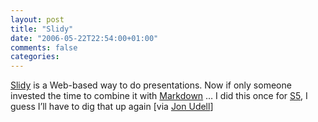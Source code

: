 ```yaml
---
layout: post
title: "Slidy"
date: "2006-05-22T22:54:00+01:00"
comments: false
categories: 
---
```


<p><a href="http://www.w3.org/Talks/Tools/Slidy/">Slidy</a> is a Web-based way to do presentations. Now if only someone invested the time to combine it with <a href="http://daringfireball.net/projects/markdown/">Markdown</a> &#8230; I did this once for <a href="http://www.meyerweb.com/eric/tools/s5/s5-intro.html">S5</a>, I guess I&#8217;ll have to dig that up again [via <a href="http://www.infoworld.com/article/06/05/17/78280_21OPstrategic_1.html">Jon Udell</a>]</p>



